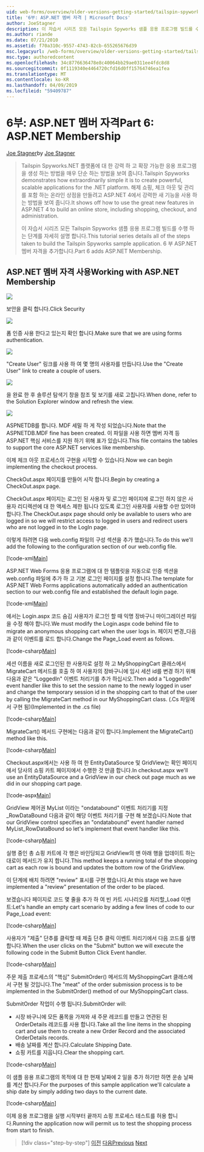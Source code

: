```yaml
---
uid: web-forms/overview/older-versions-getting-started/tailspin-spyworks/tailspin-spyworks-part-6
title: '6부: ASP.NET 멤버 자격 | Microsoft Docs'
author: JoeStagner
description: 이 자습서 시리즈 모든 Tailspin Spyworks 샘플 응용 프로그램 빌드를 수행 하는 단계를 자세히 설명 합니다. 6 부 ASP.NET 멤버 자격을 추가합니다.
ms.author: riande
ms.date: 07/21/2010
ms.assetid: f70a310c-9557-4743-82cb-655265676d39
msc.legacyurl: /web-forms/overview/older-versions-getting-started/tailspin-spyworks/tailspin-spyworks-part-6
msc.type: authoredcontent
ms.openlocfilehash: 34c8776636478e8c40064bb29ae0311ee4fdc8d8
ms.sourcegitcommit: 0f1119340e4464720cfd16d0ff15764746ea1fea
ms.translationtype: MT
ms.contentlocale: ko-KR
ms.lasthandoff: 04/09/2019
ms.locfileid: "59409787"
---
```

# <a name="part-6-aspnet-membership"></a><span data-ttu-id="9fa37-104">6부: ASP.NET 멤버 자격</span><span class="sxs-lookup"><span data-stu-id="9fa37-104">Part 6: ASP.NET Membership</span></span>

<span data-ttu-id="9fa37-105">[Joe Stagner](https://github.com/JoeStagner)</span><span class="sxs-lookup"><span data-stu-id="9fa37-105">by [Joe Stagner](https://github.com/JoeStagner)</span></span>

> <span data-ttu-id="9fa37-106">Tailspin Spyworks.NET 플랫폼에 대 한 강력 하 고 확장 가능한 응용 프로그램을 생성 하는 방법을 매우 단순 하는 방법을 보여 줍니다.</span><span class="sxs-lookup"><span data-stu-id="9fa37-106">Tailspin Spyworks demonstrates how extraordinarily simple it is to create powerful, scalable applications for the .NET platform.</span></span> <span data-ttu-id="9fa37-107">해제 쇼핑, 체크 아웃 및 관리를 포함 하는 온라인 상점을 만들려고 ASP.NET 4에서 강력한 새 기능을 사용 하는 방법을 보여 줍니다.</span><span class="sxs-lookup"><span data-stu-id="9fa37-107">It shows off how to use the great new features in ASP.NET 4 to build an online store, including shopping, checkout, and administration.</span></span>
> 
> <span data-ttu-id="9fa37-108">이 자습서 시리즈 모든 Tailspin Spyworks 샘플 응용 프로그램 빌드를 수행 하는 단계를 자세히 설명 합니다.</span><span class="sxs-lookup"><span data-stu-id="9fa37-108">This tutorial series details all of the steps taken to build the Tailspin Spyworks sample application.</span></span> <span data-ttu-id="9fa37-109">6 부 ASP.NET 멤버 자격을 추가합니다.</span><span class="sxs-lookup"><span data-stu-id="9fa37-109">Part 6 adds ASP.NET Membership.</span></span>


## <a id="_Toc260221672"></a>  <span data-ttu-id="9fa37-110">ASP.NET 멤버 자격 사용</span><span class="sxs-lookup"><span data-stu-id="9fa37-110">Working with ASP.NET Membership</span></span>

![](tailspin-spyworks-part-6/_static/image1.png)

<span data-ttu-id="9fa37-111">보안을 클릭 합니다.</span><span class="sxs-lookup"><span data-stu-id="9fa37-111">Click Security</span></span>

![](tailspin-spyworks-part-6/_static/image1.jpg)

<span data-ttu-id="9fa37-112">폼 인증 사용 한다고 있는지 확인 합니다.</span><span class="sxs-lookup"><span data-stu-id="9fa37-112">Make sure that we are using forms authentication.</span></span>

![](tailspin-spyworks-part-6/_static/image2.jpg)

<span data-ttu-id="9fa37-113">"Create User" 링크를 사용 하 여 몇 명의 사용자를 만듭니다.</span><span class="sxs-lookup"><span data-stu-id="9fa37-113">Use the "Create User" link to create a couple of users.</span></span>

![](tailspin-spyworks-part-6/_static/image3.jpg)

<span data-ttu-id="9fa37-114">을 완료 한 후 솔루션 탐색기 창을 참조 및 보기를 새로 고칩니다.</span><span class="sxs-lookup"><span data-stu-id="9fa37-114">When done, refer to the Solution Explorer window and refresh the view.</span></span>

![](tailspin-spyworks-part-6/_static/image2.png)

<span data-ttu-id="9fa37-115">ASPNETDB를 합니다. MDF 세밀 하 게 작성 되었습니다.</span><span class="sxs-lookup"><span data-stu-id="9fa37-115">Note that the ASPNETDB.MDF fine has been created.</span></span> <span data-ttu-id="9fa37-116">이 파일을 사용 하면 멤버 자격 등 ASP.NET 핵심 서비스를 지원 하기 위해 표가 있습니다.</span><span class="sxs-lookup"><span data-stu-id="9fa37-116">This file contains the tables to support the core ASP.NET services like membership.</span></span>

<span data-ttu-id="9fa37-117">이제 체크 아웃 프로세스의 구현을 시작할 수 있습니다.</span><span class="sxs-lookup"><span data-stu-id="9fa37-117">Now we can begin implementing the checkout process.</span></span>

<span data-ttu-id="9fa37-118">CheckOut.aspx 페이지를 만들어 시작 합니다.</span><span class="sxs-lookup"><span data-stu-id="9fa37-118">Begin by creating a CheckOut.aspx page.</span></span>

<span data-ttu-id="9fa37-119">CheckOut.aspx 페이지는 로그인 된 사용자 및 로그인 페이지에 로그인 하지 않은 사용자 리디렉션에 대 한 액세스 제한 됩니다 있도록 로그인 사용자를 사용할 수만 있어야 합니다.</span><span class="sxs-lookup"><span data-stu-id="9fa37-119">The CheckOut.aspx page should only be available to users who are logged in so we will restrict access to logged in users and redirect users who are not logged in to the LogIn page.</span></span>

<span data-ttu-id="9fa37-120">이렇게 하려면 다음 web.config 파일의 구성 섹션을 추가 했습니다.</span><span class="sxs-lookup"><span data-stu-id="9fa37-120">To do this we'll add the following to the configuration section of our web.config file.</span></span>

[!code-xml[Main](tailspin-spyworks-part-6/samples/sample1.xml)]

<span data-ttu-id="9fa37-121">ASP.NET Web Forms 응용 프로그램에 대 한 템플릿을 자동으로 인증 섹션을 web.config 파일에 추가 하 고 기본 로그인 페이지를 설정 합니다.</span><span class="sxs-lookup"><span data-stu-id="9fa37-121">The template for ASP.NET Web Forms applications automatically added an authentication section to our web.config file and established the default login page.</span></span>

[!code-xml[Main](tailspin-spyworks-part-6/samples/sample2.xml)]

<span data-ttu-id="9fa37-122">에서는 Login.aspx 코드 숨김 사용자가 로그인 할 때 익명 장바구니 마이그레이션 파일을 수정 해야 합니다.</span><span class="sxs-lookup"><span data-stu-id="9fa37-122">We must modify the Login.aspx code behind file to migrate an anonymous shopping cart when the user logs in.</span></span> <span data-ttu-id="9fa37-123">페이지 변경\_다음과 같이 이벤트를 로드 합니다.</span><span class="sxs-lookup"><span data-stu-id="9fa37-123">Change the Page\_Load event as follows.</span></span>

[!code-csharp[Main](tailspin-spyworks-part-6/samples/sample3.cs)]

<span data-ttu-id="9fa37-124">세션 이름을 새로 로그인된 한 사용자로 설정 하 고 MyShoppingCart 클래스에서 MigrateCart 메서드를 호출 하 여 사용자의 장바구니에 임시 세션 id를 변경 하기 위해 다음과 같은 "LoggedIn" 이벤트 처리기를 추가 하십시오.</span><span class="sxs-lookup"><span data-stu-id="9fa37-124">Then add a "LoggedIn" event handler like this to set the session name to the newly logged in user and change the temporary session id in the shopping cart to that of the user by calling the MigrateCart method in our MyShoppingCart class.</span></span> <span data-ttu-id="9fa37-125">(.Cs 파일에서 구현 됨)</span><span class="sxs-lookup"><span data-stu-id="9fa37-125">(Implemented in the .cs file)</span></span>

[!code-csharp[Main](tailspin-spyworks-part-6/samples/sample4.cs)]

<span data-ttu-id="9fa37-126">MigrateCart() 메서드 구현에는 다음과 같이 합니다.</span><span class="sxs-lookup"><span data-stu-id="9fa37-126">Implement the MigrateCart() method like this.</span></span>

[!code-csharp[Main](tailspin-spyworks-part-6/samples/sample5.cs)]

<span data-ttu-id="9fa37-127">Checkout.aspx에서는 사용 하 여 한 EntityDataSource 및 GridView는 확인 페이지에서 당사의 쇼핑 카트 페이지에서 수행한 것 만큼 합니다.</span><span class="sxs-lookup"><span data-stu-id="9fa37-127">In checkout.aspx we'll use an EntityDataSource and a GridView in our check out page much as we did in our shopping cart page.</span></span>

[!code-aspx[Main](tailspin-spyworks-part-6/samples/sample6.aspx)]

<span data-ttu-id="9fa37-128">GridView 제어권 MyList 이라는 "ondatabound" 이벤트 처리기를 지정\_RowDataBound 다음과 같이 해당 이벤트 처리기를 구현 해 보겠습니다.</span><span class="sxs-lookup"><span data-stu-id="9fa37-128">Note that our GridView control specifies an "ondatabound" event handler named MyList\_RowDataBound so let's implement that event handler like this.</span></span>

[!code-csharp[Main](tailspin-spyworks-part-6/samples/sample7.cs)]

<span data-ttu-id="9fa37-129">실행 중인 총 쇼핑 카트에 각 행은 바인딩되고 GridView의 맨 아래 행을 업데이트 하는 대로이 메서드가 유지 합니다.</span><span class="sxs-lookup"><span data-stu-id="9fa37-129">This method keeps a running total of the shopping cart as each row is bound and updates the bottom row of the GridView.</span></span>

<span data-ttu-id="9fa37-130">이 단계에 배치 하려면 "review" 표시를 구현 했습니다.</span><span class="sxs-lookup"><span data-stu-id="9fa37-130">At this stage we have implemented a "review" presentation of the order to be placed.</span></span>

<span data-ttu-id="9fa37-131">보겠습니다 페이지로 코드 몇 줄을 추가 하 여 빈 카트 시나리오를 처리할\_Load 이벤트:</span><span class="sxs-lookup"><span data-stu-id="9fa37-131">Let's handle an empty cart scenario by adding a few lines of code to our Page\_Load event:</span></span>

[!code-csharp[Main](tailspin-spyworks-part-6/samples/sample8.cs)]

<span data-ttu-id="9fa37-132">사용자가 "제출" 단추를 클릭할 때 제출 단추 클릭 이벤트 처리기에서 다음 코드를 실행 합니다.</span><span class="sxs-lookup"><span data-stu-id="9fa37-132">When the user clicks on the "Submit" button we will execute the following code in the Submit Button Click Event handler.</span></span>

[!code-csharp[Main](tailspin-spyworks-part-6/samples/sample9.cs)]

<span data-ttu-id="9fa37-133">주문 제출 프로세스의 "핵심" SubmitOrder() 메서드의 MyShoppingCart 클래스에서 구현 될 것입니다.</span><span class="sxs-lookup"><span data-stu-id="9fa37-133">The "meat" of the order submission process is to be implemented in the SubmitOrder() method of our MyShoppingCart class.</span></span>

<span data-ttu-id="9fa37-134">SubmitOrder 작업이 수행 됩니다.</span><span class="sxs-lookup"><span data-stu-id="9fa37-134">SubmitOrder will:</span></span>

- <span data-ttu-id="9fa37-135">시장 바구니에 모든 품목을 가져와 새 주문 레코드를 만들고 연관된 된 OrderDetails 레코드를 사용 합니다.</span><span class="sxs-lookup"><span data-stu-id="9fa37-135">Take all the line items in the shopping cart and use them to create a new Order Record and the associated OrderDetails records.</span></span>
- <span data-ttu-id="9fa37-136">배송 날짜를 계산 합니다.</span><span class="sxs-lookup"><span data-stu-id="9fa37-136">Calculate Shipping Date.</span></span>
- <span data-ttu-id="9fa37-137">쇼핑 카트를 지웁니다.</span><span class="sxs-lookup"><span data-stu-id="9fa37-137">Clear the shopping cart.</span></span>


[!code-csharp[Main](tailspin-spyworks-part-6/samples/sample10.cs)]

<span data-ttu-id="9fa37-138">이 샘플 응용 프로그램의 목적에 대 한 현재 날짜에 2 일을 추가 하기만 하면 운송 날짜를 계산 합니다.</span><span class="sxs-lookup"><span data-stu-id="9fa37-138">For the purposes of this sample application we'll calculate a ship date by simply adding two days to the current date.</span></span>

[!code-csharp[Main](tailspin-spyworks-part-6/samples/sample11.cs)]

<span data-ttu-id="9fa37-139">이제 응용 프로그램을 실행 시작부터 끝까지 쇼핑 프로세스 테스트를 허용 합니다.</span><span class="sxs-lookup"><span data-stu-id="9fa37-139">Running the application now will permit us to test the shopping process from start to finish.</span></span>

> [!div class="step-by-step"]
> <span data-ttu-id="9fa37-140">[이전](tailspin-spyworks-part-5.md)
> [다음](tailspin-spyworks-part-7.md)</span><span class="sxs-lookup"><span data-stu-id="9fa37-140">[Previous](tailspin-spyworks-part-5.md)
[Next](tailspin-spyworks-part-7.md)</span></span>
